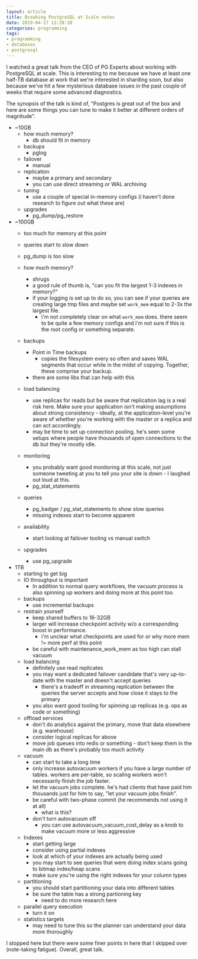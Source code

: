 ```yaml
---
layout: article
title: Breaking PostgreSQL at Scale notes
date: 2019-04-27 12:28:18
categories: programming
tags:
- programming
- databases
- postgresql
---
```


I watched a great talk from the CEO of PG Experts about working with PostgreSQL at scale. This is interesting to me because we have at least one half-TB database at work that we're interested in sharding soon, but also because we've hit a few mysterious database issues in the past couple of weeks that require some advanced diagnostics.

The synopsis of the talk is kind of, "Postgres is great out of the box and here are some things you can tune to make it better at different orders of magnitude".

* ~10GB
  * how much memory?
    * db should fit in memory
  * backups
    * pglog
  * failover
    * manual
  * replication
    * maybe a primary and secondary
    * you can use direct streaming or WAL archiving
  * tuning
    * use a couple of special in-memory configs (i haven't done research to figure out what these are)
  * upgrades
    * pg_dump/pg_restore
* ~100GB
  * too much for memory at this point
  * queries start to slow down
  * pg_dump is too slow
  * how much memory?
    * shrugs
    * a good rule of thumb is, "can you fit the largest 1-3 indexes in memory?"
    * if your logging is set up to do so, you can see if your queries are creating large tmp files and maybe set `work_mem` equal to 2-3x the largest file.
      * i'm not completely clear on what `work_mem` does. there seem to be quite a few memory configs and i'm not sure if this is the root config or something separate.
  * backups
    * Point in Time backups
      * copies the filesystem every so often and saves WAL segments that occur while in the midst of copying. Together, these comprise your backup.
    * there are some libs that can help with this
  * load balancing
    * use replicas for reads but be aware that replication lag is a real risk here. Make sure your application isn't making assumptions about strong consistency - ideally, at the application-level you're aware of whether you're working with the master or a replica and can act accordingly.
    * may be time to set up connection pooling. he's seen some setups where people have thousands of open connections to the db but they're mostly idle.
  * monitoring
    * you probably want good monitoring at this scale, not just someone tweeting at you to tell you your site is down - I laughed out loud at this.
    * pg_stat_statements

  * queries
    * pg_badger / pg_stat_statements to show slow queries
    * missing indexes start to become apparent
  * availability
    * start looking at failover tooling vs manual switch
  * upgrades
    * use pg_upgrade
* 1TB
  * starting to get big
  * IO throughput is important
    * In addition to normal query workflows, the vacuum process is also spinning up workers and doing more at this point too.
  * backups
    * use incremental backups
  * restrain yourself
    * keep shared buffers to 16-32GB
    * larger will increase checkpoint activity w/o a corresponding boost in performance.
      * i'm unclear what checkpoints are used for or why more mem != more perf at this point
    * be careful with maintenance_work_mem as too high can stall vacuum
  * load balancing
    * definitely use read replicates
    * you may want a dedicated failover candidate that's very up-to-date with the master and doesn't accept queries
      * there's a tradeoff in streaming replication between the queries the server accepts and how close it stays to the primary
    * you also want good tooling for spinning up replicas (e.g. ops as code or something)
  * offload services
    * don't do analytics against the primary, move that data elsewhere (e.g. warehouse)
    * consider logical replicas for above
    * move job queues into redis or something - don't keep them in the main db as there's probably too much activity
  * vacuum
    * can start to take a long time
    * only increase autovacuum workers if you have a large number of tables. workers are per-table, so scaling workers won't necessarily finish the job faster.
    * let the vacuum jobs complete. he's had clients that have paid him thousands just for him to say, "let your vacuum jobs finish".
    * be careful with two-phase commit (he recommends not using it at all)
      * what is this?
    * don't turn autovacuum off
      * you can use autovacuum_vacuum_cost_delay as a knob to make vacuum more or less aggressive
  * Indexes
    * start getting large
    * consider using partial indexes
    * look at which of your indexes are actually being used
    * you may start to see queries that were doing index scans going to bitmap index/heap scans
    * make sure you're using the right indexes for your column types
  * partitioning
    * you should start partitioning your data into different tables
    * be sure the table has a strong partioning key
      * need to do more research here
  * parallel query execution
    * turn it on
  * statistics targets
    * may need to tune this so the planner can understand your data more thoroughly

I stopped here but there were some finer points in here that I skipped over (note-taking fatigue). Overall, great talk.
